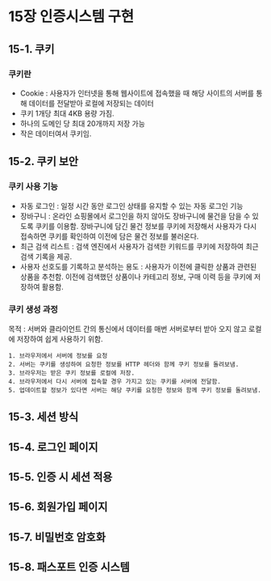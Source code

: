 # 15장 인증시스템 구현
## 15-1. 쿠키
### 쿠키란
- Cookie : 사용자가 인터넷을 통해 웹사이트에 접속했을 때 해당 사이트의 서버를 통해 데이터를 전달받아 로컬에 저장되는 데이터
- 쿠키 1개당 최대 4KB 용량 가짐.
- 하나의 도메인 당 최대 20개까지 저장 가능
- 작은 데이터여서 쿠키임.

## 15-2. 쿠키 보안
### 쿠키 사용 기능
- 자동 로그인 : 일정 시간 동안 로그인 상태를 유지할 수 있는 자동 로그인 기능
- 장바구니 : 온라인 쇼핑몰에서 로그인을 하지 않아도 장바구니에 물건을 담을 수 있도록 쿠키를 이용함. 장바구니에 담긴 물건 정보를 쿠키에 저장해서 사용자가 다시 접속하면 쿠키를 확인하여 이전에 담은 물건 정보를 불러온다.
- 최근 검색 리스트 : 검색 엔진에서 사용자가 검색한 키워드를 쿠키에 저장하여 최근 검색 기록을 제공.
- 사용자 선호도를 기록하고 분석하는 용도 : 사용자가 이전에 클릭한 상품과 관련된 상품을 추천함. 이전에 검색했던 상품이나 카테고리 정보, 구매 이력 등을 쿠키에 저장하여 활용함.

### 쿠키 생성 과정
목적 : 서버와 클라이언트 간의 통신에서 데이터를 매번 서버로부터 받아 오지 않고 로컬에 저장하여 쉽게 사용하기 위함.

    1. 브라우저에서 서버에 정보를 요청
    2. 서버는 쿠키를 생성하여 요청한 정보를 HTTP 헤더와 함께 쿠키 정보를 돌려보냄.
    3. 브라우저는 받은 쿠키 정보를 로컬에 저장.
    4. 브라우저에서 다시 서버에 접속할 경우 가지고 있는 쿠키를 서버에 전달함.
    5. 업데이트할 정보가 있다면 서버는 해당 쿠키를 요청한 정보와 함께 쿠키 정보를 돌려보냄.

## 15-3. 세션 방식
## 15-4. 로그인 페이지
## 15-5. 인증 시 세션 적용
## 15-6. 회원가입 페이지
## 15-7. 비밀번호 암호화
## 15-8. 패스포트 인증 시스템
